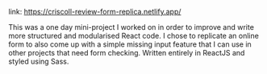 link: https://criscoll-review-form-replica.netlify.app/


This was a one day mini-project I worked on in order to improve and write more structured and modularised React code. I chose to replicate an online form to also come up with a simple missing input feature that I can use in other projects that need form checking. Written entirely in ReactJS and styled using Sass. 
